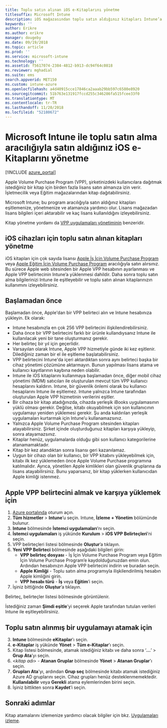 ```yaml
---
title: Toplu satın alınan iOS e-Kitaplarını yönetme
titlesuffix: Microsoft Intune
description: iOS mağazasından toplu satın aldığınız kitapları Intune’a eşitlemeyi, ardından bunların kullanımını yönetmeyi ve izlemeyi öğrenin.
keywords: ''
author: Erikre
ms.author: erikre
manager: dougeby
ms.date: 09/19/2018
ms.topic: article
ms.prod: ''
ms.service: microsoft-intune
ms.technology: ''
ms.assetid: f5617074-2384-4812-b913-dc94f64c0818
ms.reviewer: mghadial
ms.suite: ems
search.appverid: MET150
ms.custom: intune-azure
ms.openlocfilehash: a4d40915cce17846ca2aaab29bb597c6580e8920
ms.sourcegitcommit: 51b763e131917fccd255c346286fa515fcee33f0
ms.translationtype: MT
ms.contentlocale: tr-TR
ms.lasthandoff: 11/20/2018
ms.locfileid: "52180672"
---
```

# <a name="how-to-manage-ios-ebooks-you-purchased-through-a-volume-purchase-program-with-microsoft-intune"></a>Microsoft Intune ile toplu satın alma aracılığıyla satın aldığınız iOS e-Kitaplarını yönetme


[!INCLUDE [azure_portal](./includes/azure_portal.md)]

Apple Volume Purchase Program (VPP), şirketinizdeki kullanıcılara dağıtmak istediğiniz bir kitap için birden fazla lisans satın almanıza izin verir. İşletmecilik veya Eğitim mağazalarından kitap dağıtabilirsiniz.

Microsoft Intune; bu program aracılığıyla satın aldığınız kitapları eşitlemenize, yönetmenize ve atamanıza yardımcı olur. Lisans mağazadan lisans bilgileri içeri aktarabilir ve kaç lisans kullanıldığını izleyebilirsiniz.

Kitap yönetme yordamı da [VPP uygulamaları yönetiminin](vpp-apps-ios.md) benzeridir.

## <a name="manage-volume-purchased-books-for-ios-devices"></a>iOS cihazları için toplu satın alınan kitapları yönetme
iOS kitapları için çok sayıda lisansı [Apple İş İçin Volume Purchase Program](http://www.apple.com/business/vpp/) veya [Apple Eğitim İçin Volume Purchase Program](http://volume.itunes.apple.com/us/store) aracılığıyla satın alırsınız. Bu sürece Apple web sitesinden bir Apple VPP hesabının ayarlanması ve Apple VPP belirtecinin Intune’a yüklenmesi dahildir.  Daha sonra toplu satın alma bilgilerinizi Intune ile eşitleyebilir ve toplu satın alınan kitaplarınızın kullanımını izleyebilirsiniz.

## <a name="before-you-start"></a>Başlamadan önce
Başlamadan önce, Apple'dan bir VPP belirteci alın ve Intune hesabınıza yükleyin. Ek olarak:

* Intune hesabınızla en çok 256 VPP belirtecini ilişkilendirebilirsiniz.
* Daha önce bir VPP belirtecini farklı bir ürünle kullandıysanız Intune ile kullanılacak yeni bir tane oluşturmanız gerekir.
* Her belirteç bir yıl için geçerlidir.
* Varsayılan olarak Intune, Apple VPP hizmetiyle günde iki kez eşitlenir. Dilediğiniz zaman bir el ile eşitleme başlatabilirsiniz.
* VPP belirtecini Intune'da içeri aktardıktan sonra aynı belirteci başka bir cihaz yönetimi çözümüne aktarmayın. Bunun yapılması lisans atama ve kullanıcı kayıtlarının kaybına neden olabilir.
* Intune ile iOS kitaplarını kullanmaya başlamadan önce, diğer mobil cihaz yönetimi (MDM) satıcıları ile oluşturulan mevcut tüm VPP kullanıcı hesaplarını kaldırın. Intune, bir güvenlik önlemi olarak bu kullanıcı hesaplarını Intune ile eşitlemez. Intune yalnızca Intune tarafından oluşturulan Apple VPP hizmetinin verilerini eşitler.
* Bir cihaza bir kitap atadığınızda, cihazda yerleşik iBooks uygulamasının yüklü olması gerekir. Değilse, kitabı okuyabilmek için son kullanıcının uygulamayı yeniden yüklemesi gerekir. Şu anda kaldırılan yerleşik uygulamaları kurtarmak için Intune’u kullanamazsınız.
* Yalnızca Apple Volume Purchase Program sitesinden kitapları atayabilirsiniz. Şirket içinde oluşturduğunuz kitapları karşıya yükleyip, sonra atayamazsınız.
* Kitaplar henüz, uygulamalarda olduğu gibi son kullanıcı kategorilerine atanamamaktadır.
* Kitap bir kez atandıktan sonra lisansı geri kazanılamaz.
* Uygun bir cihazı olan bir kullanıcı, bir VPP kitabını yükleyebilmek için, kitabı ilk kez yüklemeden önce Apple Volume Purchase programına katılmalıdır. Ayrıca, yönetilen Apple kimlikleri olan güvenlik gruplarına da lisans atayabilirsiniz. Bunu yaparsanız, bir kitap yüklerken kullanıcıdan Apple kimliği istenmez.

## <a name="to-get-and-upload-an-apple-vpp-token"></a>Apple VPP belirtecini almak ve karşıya yüklemek için

1. [Azure portalında](https://portal.azure.com) oturum açın.
2. **Tüm hizmetler** > **Intune**’u seçin. Intune, **İzleme + Yönetim** bölümünde bulunur.
3. **Intune** bölmesinde **İstemci uygulamaları**’nı seçin.
1.  **İstemci uygulamaları** iş yükünde **Kurulum** > **iOS VPP Belirteçleri**’ni seçin.
2.  VPP belirteçleri listesi bölmesinde **Oluştur**’a tıklayın.
3.  **Yeni VPP Belirteci** bölmesinde aşağıdaki bilgileri girin:
    - **VPP belirteç dosyası** - İş İçin Volume Purchase Program veya Eğitim İçin Volume Purchase Program’e kaydolduğunuzdan emin olun. Ardından hesabınızın Apple VPP belirtecini indirin ve buradan seçin.
    - **Apple Kimliği** - Toplu satın alma programıyla ilişkilendirilmiş hesabın Apple kimliğini girin.
    - **VPP hesabı türü** - **İş** veya **Eğitim**’i seçin.
4. İşiniz bittiğinde **Oluştur**’a tıklayın.

Belirteç, belirteçler listesi bölmesinde görüntülenir.


İstediğiniz zaman **Şimdi eşitle**’yi seçerek Apple tarafından tutulan verileri Intune ile eşitleyebilirsiniz.

## <a name="to-assign-a-volume-purchased-app"></a>Toplu satın alınmış bir uygulamayı atamak için

3. **Intune** bölmesinde **eKitaplar**'ı seçin.
1. **e-Kitaplar** iş yükünde **Yönet** > **Tüm e-Kitaplar**'ı seçin.
2. Kitap listesi bölmesinde, atamak istediğiniz kitabı ve daha sonra ‘**...**’ > **Grup Ata**’yı seçin.
3. <*kitap adı*> - **Atanan Gruplar** bölmesinde **Yönet** > **Atanan Gruplar**'ı seçin.
4. **Grupları Ata**'yı, ardından **Grup seç** bölmesinde kitabı atamak istediğiniz Azure AD gruplarını seçin. Cihaz grupları henüz desteklenmemektedir.
**Kullanılabilir** veya **Gerekli** atama eylemlerinden birini seçin. 
5. İşiniz bittikten sonra **Kaydet**’i seçin.

## <a name="next-steps"></a>Sonraki adımlar

Kitap atamalarını izlemenize yardımcı olacak bilgiler için bkz. [Uygulamaları izleme](apps-monitor.md).






